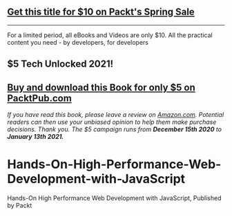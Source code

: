 ## [Get this title for $10 on Packt's Spring Sale](https://www.packt.com/B14525?utm_source=github&utm_medium=packt-github-repo&utm_campaign=spring_10_dollar_2022)
-----
For a limited period, all eBooks and Videos are only $10. All the practical content you need \- by developers, for developers

## $5 Tech Unlocked 2021!
[Buy and download this Book for only $5 on PacktPub.com](https://www.packtpub.com/product/hands-on-javascript-high-performance/9781838821098)
-----
*If you have read this book, please leave a review on [Amazon.com](https://www.amazon.com/gp/product/1838821090).     Potential readers can then use your unbiased opinion to help them make purchase decisions. Thank you. The $5 campaign         runs from __December 15th 2020__ to __January 13th 2021.__*

# Hands-On-High-Performance-Web-Development-with-JavaScript
Hands-On High Performance Web Development with JavaScript, Published by Packt 
